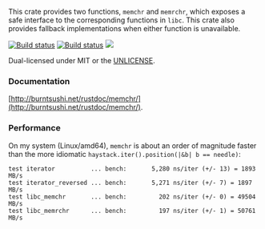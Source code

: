 This crate provides two functions, `memchr` and `memrchr`, which exposes a
safe interface to the corresponding functions in `libc`. This crate also
provides fallback implementations when either function is unavailable.

[![Build status](https://api.travis-ci.org/BurntSushi/rust-memchr.png)](https://travis-ci.org/BurntSushi/rust-memchr)
[![Build status](https://ci.appveyor.com/api/projects/status/8i9484t8l4w7uql0/branch/master?svg=true)](https://ci.appveyor.com/project/BurntSushi/rust-memchr/branch/master)
[![](http://meritbadge.herokuapp.com/memchr)](https://crates.io/crates/memchr)

Dual-licensed under MIT or the [UNLICENSE](http://unlicense.org).


### Documentation

[http://burntsushi.net/rustdoc/memchr/](http://burntsushi.net/rustdoc/memchr/).


### Performance

On my system (Linux/amd64), `memchr` is about an order of magnitude faster than
the more idiomatic `haystack.iter().position(|&b| b == needle)`:

```
test iterator          ... bench:       5,280 ns/iter (+/- 13) = 1893 MB/s
test iterator_reversed ... bench:       5,271 ns/iter (+/- 7) = 1897 MB/s
test libc_memchr       ... bench:         202 ns/iter (+/- 0) = 49504 MB/s
test libc_memrchr      ... bench:         197 ns/iter (+/- 1) = 50761 MB/s
```
